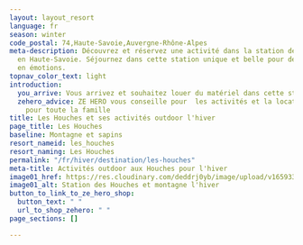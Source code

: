 ```yaml
---
layout: layout_resort
language: fr
season: winter
code_postal: 74,Haute-Savoie,Auvergne-Rhône-Alpes
meta-description: Découvrez et réservez une activité dans la station de ski Les Houches
  en Haute-Savoie. Séjournez dans cette station unique et belle pour des moments riches
  en émotions.
topnav_color_text: light
introduction:
  you_arrive: Vous arrivez et souhaitez louer du matériel dans cette station.
  zehero_advice: ZE HERO vous conseille pour  les activités et la location des équipements
    pour toute la famille
title: Les Houches et ses activités outdoor l'hiver
page_title: Les Houches
baseline: Montagne et sapins
resort_nameid: les_houches
resort_naming: Les Houches
permalink: "/fr/hiver/destination/les-houches"
meta-title: Activités outdoor aux Houches pour l'hiver
image01_href: https://res.cloudinary.com/deddrj0yb/image/upload/v1659334756/website/resorts/Les%20Houches/chris-biron-JVtcrWcbj1c-unsplash.jpg
image01_alt: Station des Houches et montagne l'hiver
button_to_link_to_ze_hero_shop:
  button_text: " "
  url_to_shop_zehero: " "
page_sections: []

---
```

